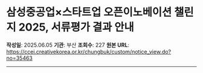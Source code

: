 # 삼성중공업×스타트업 오픈이노베이션 챌린지 2025, 서류평가 결과 안내

**작성일**: 2025.06.05
**기관**: 부산
**조회수**: 227
**원본 URL**: https://ccei.creativekorea.or.kr/chungbuk/custom/notice_view.do?no=35463

---


